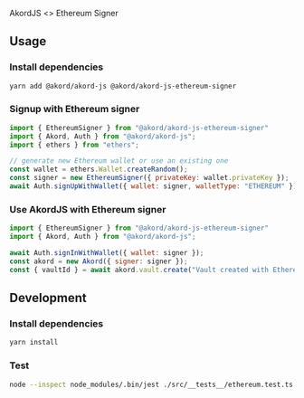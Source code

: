 AkordJS <> Ethereum Signer

## Usage

### Install dependencies

```sh
yarn add @akord/akord-js @akord/akord-js-ethereum-signer
```

### Signup with Ethereum signer

```js
import { EthereumSigner } from "@akord/akord-js-ethereum-signer"
import { Akord, Auth } from "@akord/akord-js";
import { ethers } from "ethers";

// generate new Ethereum wallet or use an existing one
const wallet = ethers.Wallet.createRandom();
const signer = new EthereumSigner({ privateKey: wallet.privateKey });
await Auth.signUpWithWallet({ wallet: signer, walletType: "ETHEREUM" });
```

### Use AkordJS with Ethereum signer

```js
import { EthereumSigner } from "@akord/akord-js-ethereum-signer"
import { Akord, Auth } from "@akord/akord-js";

await Auth.signInWithWallet({ wallet: signer });
const akord = new Akord({ signer: signer });
const { vaultId } = await akord.vault.create("Vault created with Ethereum", { public: true });
```

## Development

### Install dependencies

```sh
yarn install
```

### Test

```sh
node --inspect node_modules/.bin/jest ./src/__tests__/ethereum.test.ts
```